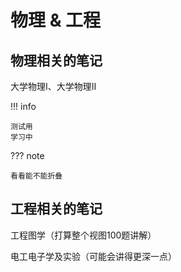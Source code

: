 # 物理 & 工程

## 物理相关的笔记
大学物理Ⅰ、大学物理Ⅱ

!!! info

    测试用
    学习中

??? note

    看看能不能折叠

## 工程相关的笔记
工程图学（打算整个视图100题讲解）

电工电子学及实验（可能会讲得更深一点）